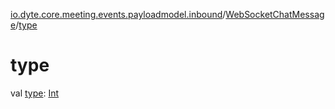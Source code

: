 [io.dyte.core.meeting.events.payloadmodel.inbound](../index.md)/[WebSocketChatMessage](index.md)/[type](type.md)

# type


val [type](type.md): [Int](https://kotlinlang.org/api/latest/jvm/stdlib/kotlin/-int/index.html)
